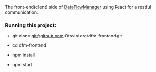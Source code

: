 The front-end(client) side of [DataFlowManager](https://github.com/OtavioLara/dataFlowManager) using React for a restful communication.

### Running this project:

  * git clone git@github.com:OtavioLara/dfm-frontend.git

  * cd dfm-frontend

  * npm install

  * npm start
